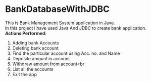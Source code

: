 # BankDatabaseWithJDBC
This is Bank Management System application in Java.<br>
In this project I have used Java And JDBC to create bank application.<br>
<b>Actions Performed:</b><br>
1) Adding bank Accounts<br>
2) Deleting bank account<br>
3) Find the particular account using Acc. no. and Name<br>
4) Deposite amount in account<br>
5) Withdraw amount from account<br
6) List all the accounts<br>
7) Exit the app<br>
